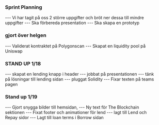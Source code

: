 ### Sprint Planning
--- Vi har tagit på oss 2 större uppgifter och bröt ner dessa till mindre uppgifter
--- Ska förbereda presentation
--- Ska skapa en prototyp 

### gjort över helgen 
--- Validerat kontraktet på Polygonscan
--- Skapat en liquidity pool på Uniswap


### STAND UP 1/18
--- skapat en lending knapp i header
--- jobbat på presentationen
--- tänk på lösningar till lending sidan
--- pluggat Solidity 
--- Fixar texten på teams pagen

### Stand up 1/19 
--- Gjort snygga bilder till hemsidan, 
--- Ny text för The Blockchain sektionen
--- Fixat footer och animationer för lend
--- lagt till Lend och Repay sidor
--- Lagt till loan terms i Borrow sidan